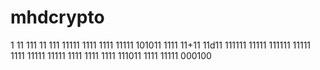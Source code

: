 
# mhdcrypto
1
11
111
11
111
11111
1111
1111
11111
101011
1111
11+11
11d11
111111
11111
111111
11111
1111
11111
11111
1111
1111
1111
111011
1111
11111
000100
